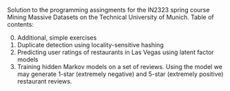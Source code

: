 Solution to the programming assingments for the IN2323 spring course Mining Massive Datasets on the Technical University of Munich.
Table of contents:

0. Additional, simple exercises
1. Duplicate detection using locality-sensitive hashing
2. Predicting user ratings of restaurants in Las Vegas using latent factor models
3. Training hidden Markov models on a set of reviews. Using the model we may generate 1-star (extremely negative) and 5-star (extremely positive) restaurant reviews.
